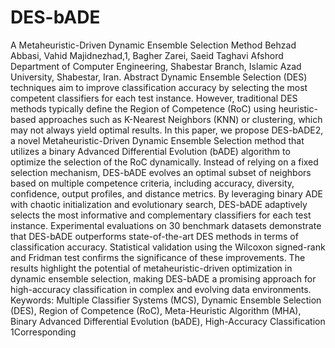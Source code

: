# DES-bADE
A Metaheuristic-Driven Dynamic Ensemble Selection Method
Behzad Abbasi, Vahid Majidnezhad,1, Bagher Zarei, Saeid Taghavi Afshord
Department of Computer Engineering, Shabestar Branch, Islamic Azad University, Shabestar, Iran.
Abstract Dynamic Ensemble Selection (DES) techniques aim to improve classification accuracy by selecting the most competent classifiers for each test instance. However, traditional DES methods typically define the Region of Competence (RoC) using heuristic-based approaches such as K-Nearest Neighbors (KNN) or clustering, which may not always yield optimal results. In this paper, we propose DES-bADE2, a novel Metaheuristic-Driven Dynamic Ensemble Selection method that utilizes a binary Advanced Differential Evolution (bADE) algorithm to optimize the selection of the RoC dynamically. Instead of relying on a fixed selection mechanism, DES-bADE evolves an optimal subset of neighbors based on multiple competence criteria, including accuracy, diversity, confidence, output profiles, and distance metrics. By leveraging binary ADE with chaotic initialization and evolutionary search, DES-bADE adaptively selects the most informative and complementary classifiers for each test instance. Experimental evaluations on 30 benchmark datasets demonstrate that DES-bADE outperforms state-of-the-art DES methods in terms of classification accuracy. Statistical validation using the Wilcoxon signed-rank and Fridman test confirms the significance of these improvements. The results highlight the potential of metaheuristic-driven optimization in dynamic ensemble selection, making DES-bADE a promising approach for high-accuracy classification in complex and evolving data environments.
Keywords: Multiple Classifier Systems (MCS), Dynamic Ensemble Selection (DES), Region of Competence (RoC), Meta-Heuristic Algorithm (MHA), Binary Advanced Differential Evolution (bADE), High-Accuracy Classification
1Corresponding
